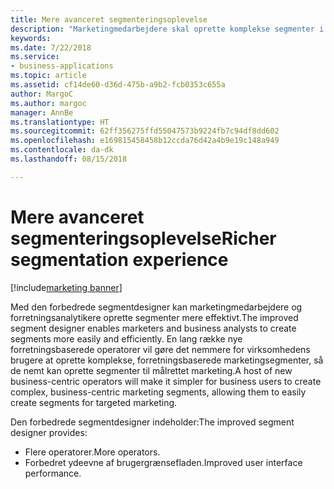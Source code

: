 ```yaml
---
title: Mere avanceret segmenteringsoplevelse
description: "Marketingmedarbejdere skal oprette komplekse segmenter i deres daglige arbejde på en effektiv og intuitiv måde."
keywords: 
ms.date: 7/22/2018
ms.service:
- business-applications
ms.topic: article
ms.assetid: cf14de60-d36d-475b-a9b2-fcb0353c655a
author: MargoC
ms.author: margoc
manager: AnnBe
ms.translationtype: HT
ms.sourcegitcommit: 62ff356275ffd55047573b9224fb7c94df8dd602
ms.openlocfilehash: e169815458458b12ccda76d42a4b9e19c148a949
ms.contentlocale: da-dk
ms.lasthandoff: 08/15/2018

---
```


# <a name="richer-segmentation-experience"></a><span data-ttu-id="416dc-103">Mere avanceret segmenteringsoplevelse</span><span class="sxs-lookup"><span data-stu-id="416dc-103">Richer segmentation experience</span></span>

[!include[marketing banner](../../includes/marketing.md)]



<span data-ttu-id="416dc-104">Med den forbedrede segmentdesigner kan marketingmedarbejdere og forretningsanalytikere oprette segmenter mere effektivt.</span><span class="sxs-lookup"><span data-stu-id="416dc-104">The improved segment designer enables marketers and business analysts to create segments more easily and efficiently.</span></span> <span data-ttu-id="416dc-105">En lang række nye forretningsbaserede operatorer vil gøre det nemmere for virksomhedens brugere at oprette komplekse, forretningsbaserede marketingsegmenter, så de nemt kan oprette segmenter til målrettet marketing.</span><span class="sxs-lookup"><span data-stu-id="416dc-105">A host of new business-centric operators will make it simpler for business users to create complex, business-centric marketing segments, allowing them to easily create segments for targeted marketing.</span></span>

<span data-ttu-id="416dc-106">Den forbedrede segmentdesigner indeholder:</span><span class="sxs-lookup"><span data-stu-id="416dc-106">The improved segment designer provides:</span></span>

- <span data-ttu-id="416dc-107">Flere operatorer.</span><span class="sxs-lookup"><span data-stu-id="416dc-107">More operators.</span></span>
- <span data-ttu-id="416dc-108">Forbedret ydeevne af brugergrænsefladen.</span><span class="sxs-lookup"><span data-stu-id="416dc-108">Improved user interface performance.</span></span>

<!--
### Who uses this feature
Marketers, marketing managers, and demand marketers
### Setup required
None
-->

